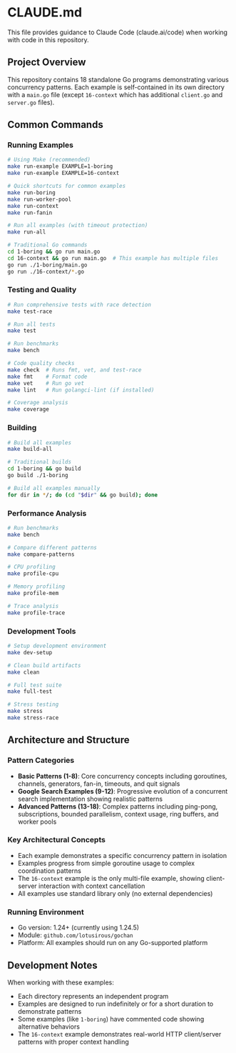 # CLAUDE.md

This file provides guidance to Claude Code (claude.ai/code) when working with code in this repository.

## Project Overview

This repository contains 18 standalone Go programs demonstrating various concurrency patterns. Each example is self-contained in its own directory with a `main.go` file (except `16-context` which has additional `client.go` and `server.go` files).

## Common Commands

### Running Examples
```bash
# Using Make (recommended)
make run-example EXAMPLE=1-boring
make run-example EXAMPLE=16-context

# Quick shortcuts for common examples
make run-boring
make run-worker-pool
make run-context
make run-fanin

# Run all examples (with timeout protection)
make run-all

# Traditional Go commands
cd 1-boring && go run main.go
cd 16-context && go run main.go  # This example has multiple files
go run ./1-boring/main.go
go run ./16-context/*.go
```

### Testing and Quality
```bash
# Run comprehensive tests with race detection
make test-race

# Run all tests
make test

# Run benchmarks
make bench

# Code quality checks
make check  # Runs fmt, vet, and test-race
make fmt    # Format code
make vet    # Run go vet
make lint   # Run golangci-lint (if installed)

# Coverage analysis
make coverage
```

### Building
```bash
# Build all examples
make build-all

# Traditional builds
cd 1-boring && go build
go build ./1-boring

# Build all examples manually
for dir in */; do (cd "$dir" && go build); done
```

### Performance Analysis
```bash
# Run benchmarks
make bench

# Compare different patterns
make compare-patterns

# CPU profiling
make profile-cpu

# Memory profiling
make profile-mem

# Trace analysis
make profile-trace
```

### Development Tools
```bash
# Setup development environment
make dev-setup

# Clean build artifacts
make clean

# Full test suite
make full-test

# Stress testing
make stress
make stress-race
```

## Architecture and Structure

### Pattern Categories
- **Basic Patterns (1-8)**: Core concurrency concepts including goroutines, channels, generators, fan-in, timeouts, and quit signals
- **Google Search Examples (9-12)**: Progressive evolution of a concurrent search implementation showing realistic patterns
- **Advanced Patterns (13-18)**: Complex patterns including ping-pong, subscriptions, bounded parallelism, context usage, ring buffers, and worker pools

### Key Architectural Concepts
- Each example demonstrates a specific concurrency pattern in isolation
- Examples progress from simple goroutine usage to complex coordination patterns
- The `16-context` example is the only multi-file example, showing client-server interaction with context cancellation
- All examples use standard library only (no external dependencies)

### Running Environment
- Go version: 1.24+ (currently using 1.24.5)
- Module: `github.com/lotusirous/gochan`
- Platform: All examples should run on any Go-supported platform

## Development Notes

When working with these examples:
- Each directory represents an independent program
- Examples are designed to run indefinitely or for a short duration to demonstrate patterns
- Some examples (like `1-boring`) have commented code showing alternative behaviors
- The `16-context` example demonstrates real-world HTTP client/server patterns with proper context handling
